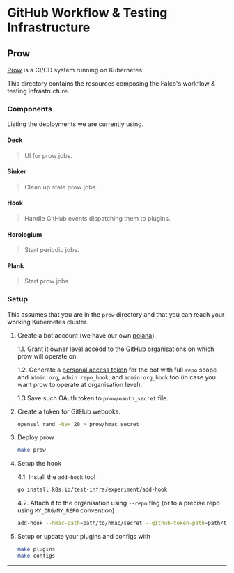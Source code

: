 # GitHub Workflow & Testing Infrastructure

## Prow

[Prow](https://github.com/kubernetes/test-infra/tree/master/prow) is a CI/CD system running on Kubernetes.

This directory contains the resources composing the Falco's workflow & testing infrastructure.

### Components

Listing the deployments we are currently using.

#### Deck

> UI for prow jobs.

#### Sinker

> Clean up stale prow jobs.

#### Hook

> Handle GitHub events dispatching them to plugins.

#### Horologium

> Start periodic jobs.

#### Plank

> Start prow jobs.

### Setup

This assumes that you are in the `prow` directory and that you can reach your working Kubernetes cluster.

1. Create a bot account (we have our own [poiana](https://github.com/poiana)).

    1.1. Grant it owner level accedd to the GitHub organisations on which prow will operate on.

    1.2. Generate a [personal access token](https://github.com/settings/tokens) for the bot with full `repo` scope and `admin:org`, `admin:repo_hook`, and `admin:org_hook` too (in case you want prow to operate at organisation level).

    1.3 Save such OAuth token to `prow/oauth_secret` file.

2. Create a token for GitHub webooks.

    ```bash
    openssl rand -hex 20 > prow/hmac_secret
    ```

3. Deploy prow

    ```bash
    make prow
    ```

4. Setup the hook

    4.1. Install the `add-hook` tool

    ```bash
	go install k8s.io/test-infra/experiment/add-hook
    ```

    4.2. Attach it to the organisation using `--repo` flag (or to a precise repo using `MY_ORG/MY_REPO` convention)

    ```bash
	add-hook --hmac-path=path/to/hmac/secret --github-token-path=path/to/oauth/secret --hook-url http://an.ip.addr.ess/hook --repo MY_ORG --confirm=true
    ```

5. Setup or update your plugins and configs with

   ```bash
   make plugins
   make configs
   ```

---